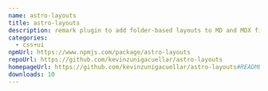 ```yaml
---
name: astro-layouts
title: astro-layouts
description: remark plugin to add folder-based layouts to MD and MDX files in Astro
categories:
  - css+ui
npmUrl: https://www.npmjs.com/package/astro-layouts
repoUrl: https://github.com/kevinzunigacuellar/astro-layouts
homepageUrl: https://github.com/kevinzunigacuellar/astro-layouts#README
downloads: 10
---
```

